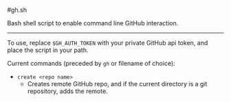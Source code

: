 #gh.sh

Bash shell script to enable command line GitHub interaction.

---

To use, replace `$GH_AUTH_TOKEN` with your private GitHub api token, and place the script in your path.

Current commands (preceded by `gh` or filename of choice):

   - `create <repo name>`
      - Creates remote GitHub repo, and if the current directory is a git repository, adds the remote.